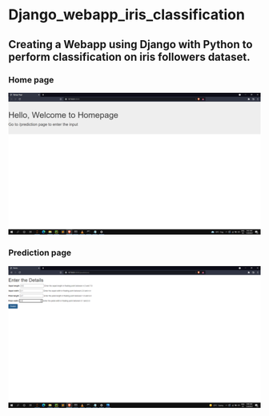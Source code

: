 # Django_webapp_iris_classification

## Creating a Webapp using Django with Python to perform classification on iris followers dataset.

### Home page
![Homepage](https://github.com/Gangadharbhuvan/Django_webapp_iris_classification/blob/main/iris_classification/templates/iris_app/images/homepage.png)


### Prediction page
![Predictionpage](https://github.com/Gangadharbhuvan/Django_webapp_iris_classification/blob/main/iris_classification/templates/iris_app/images/predictionpage.png)
